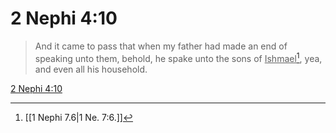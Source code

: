 # 2 Nephi 4:10

> And it came to pass that when my father had made an end of speaking unto them, behold, he spake unto the sons of <u>Ishmael</u>[^a], yea, and even all his household.

[2 Nephi 4:10](https://www.churchofjesuschrist.org/study/scriptures/bofm/2-ne/4?lang=eng&id=p10#p10)


[^a]: [[1 Nephi 7.6|1 Ne. 7:6.]]
